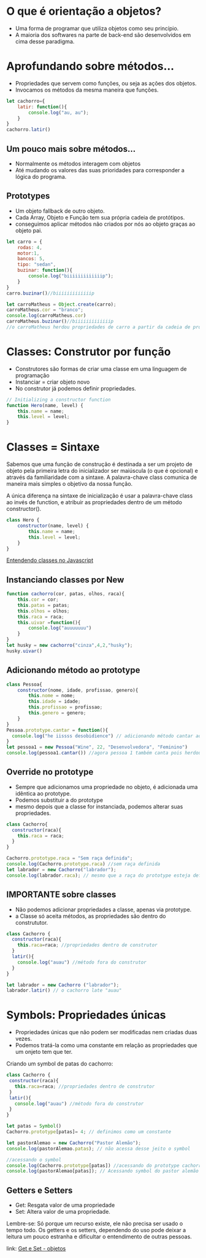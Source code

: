 # O que é orientação a objetos?
- Uma forma de programar que utiliza objetos como seu princípio.
- A maioria dos softwares na parte de back-end são desenvolvidos em cima desse paradigma.

# Aprofundando sobre métodos...

- Propriedades que servem como funções, ou seja as ações dos objetos.
- Invocamos os métodos da mesma maneira que funções.
```javascript
let cachorro={
    latir: function(){
        console.log("au, au");
    }
}
cachorro.latir()
```
## Um pouco mais sobre métodos...
- Normalmente os métodos interagem com objetos
- Até mudando os valores das suas prioridades para corresponder a lógica do programa.

## Prototypes
- Um objeto fallback de outro objeto.
- Cada Array, Objeto e Função tem sua própria cadeia de protótipos.
- conseguimos aplicar métodos não criados por nós ao objeto graças ao objeto pai.
```javascript
let carro = {
    rodas: 4,
    motor:1,
    bancos: 5,
    tipo: "sedan",
    buzinar: function(){
        console.log("biiiiiiiiiiiiip");
    }
}
carro.buzinar()//biiiiiiiiiiiiip

let carroMatheus = Object.create(carro);
carroMatheus.cor = "branco";
console.log(carroMatheus.cor)
carroMatheus.buzinar()//biiiiiiiiiiiiip
//o carroMatheus herdou propriedades de carro a partir da cadeia de protótipos.
```
# Classes: Construtor por função
- Construtores são formas de criar uma classe em uma linguagem de programação
- Instanciar = criar objeto novo
- No construtor já podemos definir propriedades.
```javascript
// Initializing a constructor function
function Hero(name, level) {
	this.name = name;
	this.level = level;
}
```
# Classes = Sintaxe

Sabemos que uma função de construção é destinada a ser um projeto de objeto pela primeira letra do inicializador ser maiúscula (o que é opcional) e através da familiaridade com a sintaxe. A palavra-chave class comunica de maneira mais simples o objetivo da nossa função.

A única diferença na sintaxe de inicialização é usar a palavra-chave class ao invés de function, e atribuir as propriedades dentro de um método constructor().

```javascript
class Hero {
	constructor(name, level) {
		this.name = name;
		this.level = level;
	}
}
```
[Entendendo classes no Javascript](https://www.digitalocean.com/community/tutorials/understanding-classes-in-javascript-pt "Entendendo classes no Javascript")

## Instanciando classes por New 
```javascript
function cachorro(cor, patas, olhos, raca){
    this.cor = cor;
    this.patas = patas;
    this.olhos = olhos;
    this.raca = raca;
    this.uivar =function(){
        console.log("auuuuuuu")
    }
}
let husky = new cachorro("cinza",4,2,"husky");
husky.uivar()
```
## Adicionando método ao prototype

```javascript
class Pessoa{
    constructor(nome, idade, profissao, genero){
        this.nome = nome;
        this.idade = idade;
        this.profissao = profissao;
        this.genero = genero;
    }
}
Pessoa.prototype.cantar = function(){
  console.log("he iissss desobidience") // adicionando método cantar ao prototype
}
let pessoa1 = new Pessoa("Wine", 22, "Desenvolvedora", "Feminino")
console.log(pessoa1.cantar()) //agora pessoa 1 também canta pois herdou o método da classe pessoa.
```
## Override no prototype

- Sempre que adicionamos uma propriedade no objeto, é adicionada uma idêntica ao prototype.
- Podemos substituir a do prototype
- mesmo depois  que a classe for instanciada, podemos alterar suas propriedades.
```javascript
class Cachorro{
  constructor(raca){
    this.raca = raca;
  }
}

Cachorro.prototype.raca = "Sem raça definida";
console.log(Cachorro.prototype.raca) //sem raça definida
let labrador = new Cachorro("labrador");
console.log(labrador.raca); // mesmo que a raça do prototype esteja definido como sem raça definida, a raça foi alterada para o animal labrador.

```
## IMPORTANTE sobre classes
- Não podemos adicionar propriedades a classe, apenas via prototype.
- a Classe só aceita métodos, as propriedades são dentro do constrututor.
```js
class Cachorro {
  constructor(raca){
    this.raca=raca; //propriedades dentro de construtor
  }
  latir(){
    console.log("auau") //método fora do construtor
  }
}

let labrador = new Cachorro ("labrador");
labrador.latir() // o cachorro late "auau"
```
# Symbols: Propriedades únicas
 - Propriedades únicas que não podem ser modificadas nem criadas duas vezes.
 - Podemos tratá-la como uma constante em relação as propriedades que um onjeto tem que ter.

Criando um symbol de patas do cachorro:
 ```js
class Cachorro {
  constructor(raca){
    this.raca=raca; //propriedades dentro de construtor
  }
  latir(){
    console.log("auau") //método fora do construtor
  }
}

let patas = Symbol()
Cachorro.prototype[patas]= 4; // definimos como um constante

let pastorAlemao = new Cachorro("Pastor Alemão");
console.log(pastorAlemao.patas); // não acessa desse jeito o symbol

//acessando o symbol
console.log(Cachorro.prototype[patas]) //acessando do prototype cachorros: 4
console.log(pastorAlemao[patas]); // Acessando symbol do pastor alemão
```
## Getters e Setters
- Get: Resgata valor de uma propriedade
- Set: Altera valor de uma propriedade.

Lembre-se: Só porque um recurso existe, ele não precisa ser usado o tempo todo. Os getters e os setters, dependendo do uso pode deixar a leitura um pouco estranha e dificultar o entendimento de outras pessoas.

link: [Get e Set - objetos](https://www.youtube.com/watch?v=XDk6tS1175M "Get e Set - objetos")
